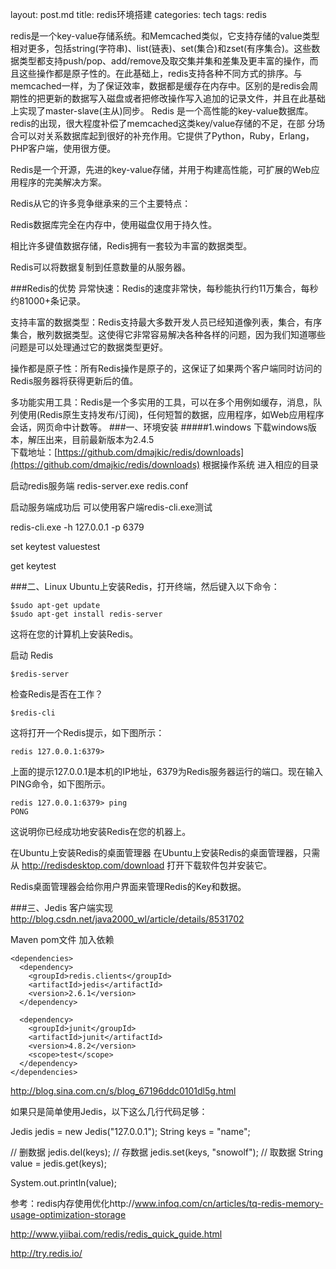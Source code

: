 layout: post.md
title: redis环境搭建
categories: tech
tags: redis

redis是一个key-value存储系统。和Memcached类似，它支持存储的value类型相对更多，包括string(字符串)、list(链表)、set(集合)和zset(有序集合)。这些数据类型都支持push/pop、add/remove及取交集并集和差集及更丰富的操作，而且这些操作都是原子性的。在此基础上，redis支持各种不同方式的排序。与memcached一样，为了保证效率，数据都是缓存在内存中。区别的是redis会周期性的把更新的数据写入磁盘或者把修改操作写入追加的记录文件，并且在此基础上实现了master-slave(主从)同步。
Redis 是一个高性能的key-value数据库。 redis的出现，很大程度补偿了memcached这类key/value存储的不足，在部 分场合可以对关系数据库起到很好的补充作用。它提供了Python，Ruby，Erlang，PHP客户端，使用很方便。

Redis是一个开源，先进的key-value存储，并用于构建高性能，可扩展的Web应用程序的完美解决方案。

Redis从它的许多竞争继承来的三个主要特点：

Redis数据库完全在内存中，使用磁盘仅用于持久性。

相比许多键值数据存储，Redis拥有一套较为丰富的数据类型。

Redis可以将数据复制到任意数量的从服务器。

###Redis的优势
异常快速：Redis的速度非常快，每秒能执行约11万集合，每秒约81000+条记录。

支持丰富的数据类型：Redis支持最大多数开发人员已经知道像列表，集合，有序集合，散列数据类型。这使得它非常容易解决各种各样的问题，因为我们知道哪些问题是可以处理通过它的数据类型更好。

操作都是原子性：所有Redis操作是原子的，这保证了如果两个客户端同时访问的Redis服务器将获得更新后的值。

多功能实用工具：Redis是一个多实用的工具，可以在多个用例如缓存，消息，队列使用(Redis原生支持发布/订阅)，任何短暂的数据，应用程序，如Web应用程序会话，网页命中计数等。
###一、环境安装
#####1.windows
  下载windows版本，解压出来，目前最新版本为2.4.5   
	下载地址：[https://github.com/dmajkic/redis/downloads](https://github.com/dmajkic/redis/downloads)
  根据操作系统 进入相应的目录 

   启动redis服务端  redis-server.exe redis.conf

启动服务端成功后  可以使用客户端redis-cli.exe测试

  redis-cli.exe -h 127.0.0.1 -p 6379

  set keytest valuestest

  get keytest

###二、Linux
Ubuntu上安装Redis，打开终端，然后键入以下命令：

    $sudo apt-get update
    $sudo apt-get install redis-server

这将在您的计算机上安装Redis。

启动 Redis

    $redis-server

检查Redis是否在工作？

    $redis-cli

这将打开一个Redis提示，如下图所示：

    redis 127.0.0.1:6379>

上面的提示127.0.0.1是本机的IP地址，6379为Redis服务器运行的端口。现在输入PING命令，如下图所示。

    redis 127.0.0.1:6379> ping
    PONG

这说明你已经成功地安装Redis在您的机器上。

在Ubuntu上安装Redis的桌面管理器
在Ubuntu上安装Redis的桌面管理器，只需从 http://redisdesktop.com/download 打开下载软件包并安装它。

Redis桌面管理器会给你用户界面来管理Redis的Key和数据。

###三、Jedis 客户端实现
http://blog.csdn.net/java2000_wl/article/details/8531702

Maven pom文件 加入依赖
    
	<dependencies>  
	  <dependency>  
	    <groupId>redis.clients</groupId>
    	<artifactId>jedis</artifactId>
    	<version>2.6.1</version>  
	  </dependency>  
	    
	  <dependency>  
	    <groupId>junit</groupId>  
	    <artifactId>junit</artifactId>  
	    <version>4.8.2</version>  
	    <scope>test</scope>  
	  </dependency>  
	</dependencies>  

http://blog.sina.com.cn/s/blog_67196ddc0101dl5g.html

如果只是简单使用Jedis，以下这么几行代码足够：
 
Jedis jedis = new Jedis("127.0.0.1");
String keys = "name";

// 删数据
jedis.del(keys);
// 存数据
jedis.set(keys, "snowolf");
// 取数据
String value = jedis.get(keys);

System.out.println(value);

参考：redis内存使用优化http://www.infoq.com/cn/articles/tq-redis-memory-usage-optimization-storage

http://www.yiibai.com/redis/redis_quick_guide.html

http://try.redis.io/